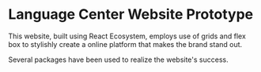 # Language Center Website Prototype

This website, built using React Ecosystem, employs use of grids and flex box to stylishly create a online platform that makes the brand stand out.

Several packages have been used to realize the website's success.

